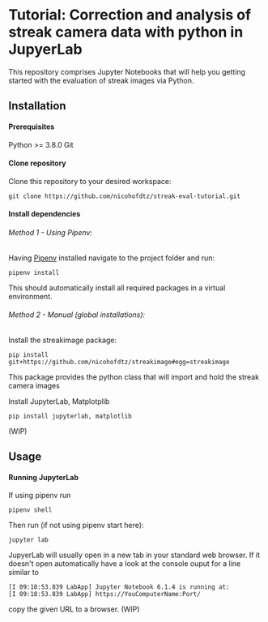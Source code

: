 # Tutorial: Correction and analysis of streak camera data with python in JupyerLab

This repository comprises Jupyter Notebooks that will help you getting started with the evaluation of streak images via Python.

## Installation

#### Prerequisites

Python >= 3.8.0
Git

#### Clone repository

Clone this repository to your desired workspace:

```
git clone https://github.com/nicohofdtz/streak-eval-tutorial.git
```

#### Install dependencies

###### Method 1 - Using Pipenv:

Having [Pipenv](https://github.com/pypa/pipenv) installed navigate to the project folder and run:

```
pipenv install
```

This should automatically install all required packages in a virtual environment.

###### Method 2 - Manual (global installations):

Install the streakimage package:

```
pip install git+https://github.com/nicohofdtz/streakimage#egg=streakimage
```

This package provides the python class that will import and hold the streak camera images

Install JupyterLab, Matplotplib

```
pip install jupyterlab, matplotlib
```

(WIP)

## Usage

#### Running JupyterLab

If using pipenv run

```
pipenv shell
```

Then run (if not using pipenv start here):

```
jupyter lab
```

JupyerLab will usually open in a new tab in your standard web browser.
If it doesn't open automatically have a look at the console ouput for a line similar to

```
[I 09:18:53.839 LabApp] Jupyter Notebook 6.1.4 is running at:
[I 09:18:53.839 LabApp] https://YouComputerName:Port/
```

copy the given URL to a browser.
(WIP)
